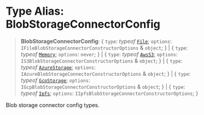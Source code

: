 # Type Alias: BlobStorageConnectorConfig

> **BlobStorageConnectorConfig**: \{ `type`: *typeof* [`File`](../variables/BlobStorageConnectorType.md#file); `options`: `IFileBlobStorageConnectorConstructorOptions` & `object`; \} \| \{ `type`: *typeof* [`Memory`](../variables/BlobStorageConnectorType.md#memory); `options`: `never`; \} \| \{ `type`: *typeof* [`AwsS3`](../variables/BlobStorageConnectorType.md#awss3); `options`: `IS3BlobStorageConnectorConstructorOptions` & `object`; \} \| \{ `type`: *typeof* [`AzureStorage`](../variables/BlobStorageConnectorType.md#azurestorage); `options`: `IAzureBlobStorageConnectorConstructorOptions` & `object`; \} \| \{ `type`: *typeof* [`GcpStorage`](../variables/BlobStorageConnectorType.md#gcpstorage); `options`: `IGcpBlobStorageConnectorConstructorOptions` & `object`; \} \| \{ `type`: *typeof* [`Ipfs`](../variables/BlobStorageConnectorType.md#ipfs); `options`: `IIpfsBlobStorageConnectorConstructorOptions`; \}

Blob storage connector config types.
